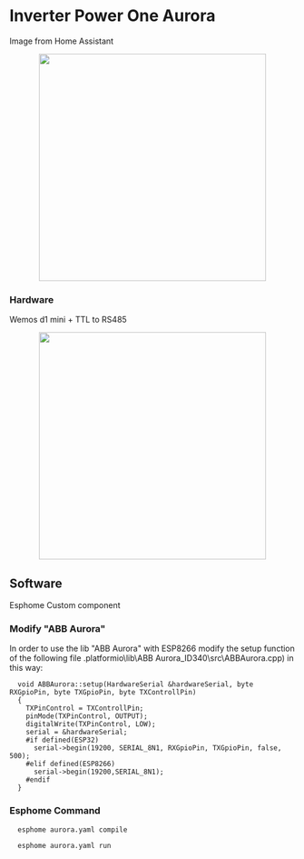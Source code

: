 # Inverter Power One Aurora
Image from Home Assistant
<p align="center">
   <a><img src='https://raw.githubusercontent.com/mttstt/Power-One-monitor/master/Asset/HomeAssistant.png' height='400'></a>
</p>


### Hardware
Wemos d1 mini + TTL to RS485

<p align="center">
   <a><img src='https://raw.githubusercontent.com/mttstt/Power-One-monitor/master/Asset/aurora.jpg' height='400'></a>
</p>


## Software
Esphome Custom component

### Modify "ABB Aurora"
In order to use the lib "ABB Aurora" with ESP8266 modify the setup function of the following file .platformio\lib\ABB Aurora_ID340\src\ABBAurora.cpp) in this way:

      void ABBAurora::setup(HardwareSerial &hardwareSerial, byte RXGpioPin, byte TXGpioPin, byte TXControllPin)
      {
        TXPinControl = TXControllPin;
        pinMode(TXPinControl, OUTPUT);
        digitalWrite(TXPinControl, LOW);
        serial = &hardwareSerial;
        #if defined(ESP32)
          serial->begin(19200, SERIAL_8N1, RXGpioPin, TXGpioPin, false, 500);
        #elif defined(ESP8266)
          serial->begin(19200,SERIAL_8N1);
        #endif
      }


### Esphome Command

      esphome aurora.yaml compile

      esphome aurora.yaml run
